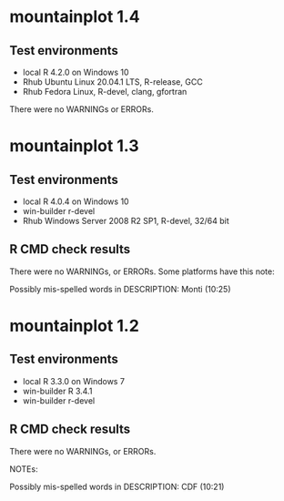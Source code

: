 # mountainplot 1.4

## Test environments

* local R 4.2.0 on Windows 10
* Rhub Ubuntu Linux 20.04.1 LTS, R-release, GCC
* Rhub Fedora Linux, R-devel, clang, gfortran

There were no WARNINGs or ERRORs.

# mountainplot 1.3

## Test environments

* local R 4.0.4 on Windows 10
* win-builder r-devel
* Rhub Windows Server 2008 R2 SP1, R-devel, 32/64 bit

## R CMD check results

There were no WARNINGs, or ERRORs.  Some platforms have this note:

Possibly mis-spelled words in DESCRIPTION:
  Monti (10:25)
  
  
# mountainplot 1.2

## Test environments

* local R 3.3.0 on Windows 7
* win-builder R 3.4.1
* win-builder r-devel

## R CMD check results

There were no WARNINGs, or ERRORs.

NOTEs:

Possibly mis-spelled words in DESCRIPTION:
  CDF (10:21)
